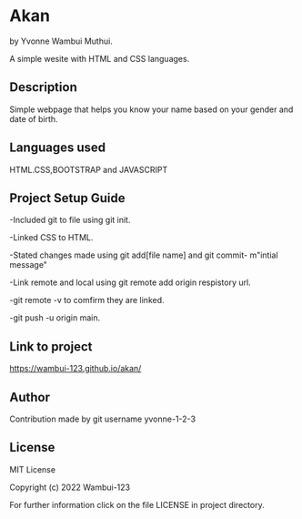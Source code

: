 # Akan
by Yvonne Wambui Muthui.

A simple wesite with HTML and CSS languages.

## Description
Simple webpage that helps you know your name based on your gender and date of birth.

## Languages used
HTML.CSS,BOOTSTRAP and JAVASCRIPT

## Project Setup Guide
-Included git to file using git init.

-Linked CSS to HTML.

-Stated changes made using git add[file name] and git commit- m"intial message"

-Link remote and local using git remote add origin respistory url.

-git remote -v to comfirm they are linked.

-git push -u origin main.

## Link to project
https://wambui-123.github.io/akan/

## Author
Contribution made by git username yvonne-1-2-3
## License 
MIT License

Copyright (c) 2022 Wambui-123 

For further information click on the file LICENSE in project directory.

